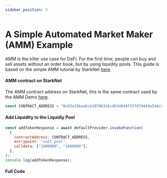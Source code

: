 ```yaml
---
sidebar_position: 3
---
```


# A Simple Automated Market Maker (AMM) Example

AMM is the killer use case for DeFi. For the first time, people can buy and sell assets without an order book, but by using liquidity pools. This guide is based on the simple AMM tutorial by StarkNet <ins>[here](https://www.cairo-lang.org/docs/hello_starknet/amm.html)</ins>.


#### AMM contract on StarkNet
The AMM contract address on StarkNet, this is the same contract used by the AMM Demo <ins>[here](https://www.starknetswap.com/)</ins>.

```javascript
const CONTRACT_ADDRESS = "0x03e19baa6cb2078631bcdb34844f3f7879449a544c9ce722681a54af08cff4b9";
```

#### Add Liquidity to the Liquidiy Pool
```javascript
const addTokenResponse = await defaultProvider.invokeFunction(
  {
    contractAddress: CONTRACT_ADDRESS,
    entrypoint: "init_pool",
    calldata: ["1000000", "1000000"],
  },
);
console.log(addTokenResponse);
```



#### Full Code
